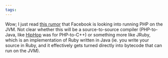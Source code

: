 ```yaml
---
tags: 
---
```


Wow; I just read [this rumor](http://nerds-central.blogspot.com.au/2012/08/facebook-moving-to-jvm.html) that Facebook is looking into running PHP on the JVM. Not clear whether this will be a source-to-source compiler (PHP-to-Java, like [HipHop](http://developers.facebook.com/blog/post/2010/02/02/hiphop-for-php--move-fast/) was for PHP-to-C++) or something more like JRuby, which is an implementation of Ruby written in Java (ie. you write your source in Ruby, and it effectively gets turned directly into bytecode that can run on the JVM).
